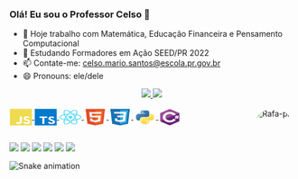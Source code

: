 ### Olá! Eu sou o Professor Celso 👋


- 🔭 Hoje trabalho com Matemática, Educação Financeira e Pensamento Computacional
- 🌱 Estudando Formadores em Ação SEED/PR 2022
- 📫 Contate-me: celso.mario.santos@escola.pr.gov.br
- 😄 Pronouns: ele/dele

<div align="center">
  <a href="https://github.com/CelsoColombo">
  <img height="180em" src="https://github-readme-stats.vercel.app/api?username=CelsoColombo&show_icons=true&theme=dracula&include_all_commits=true&count_private=true"/>
  <img height="180em" src="https://github-readme-stats.vercel.app/api/top-langs/?username=CelsoColombo&layout=compact&langs_count=7&theme=dracula"/>
</div>
<div style="display: inline_block"><br>
  <img align="center" alt="Rafa-Js" height="30" width="40" src="https://raw.githubusercontent.com/devicons/devicon/master/icons/javascript/javascript-plain.svg">
  <img align="center" alt="Rafa-Ts" height="30" width="40" src="https://raw.githubusercontent.com/devicons/devicon/master/icons/typescript/typescript-plain.svg">
  <img align="center" alt="Rafa-React" height="30" width="40" src="https://raw.githubusercontent.com/devicons/devicon/master/icons/react/react-original.svg">
  <img align="center" alt="Rafa-HTML" height="30" width="40" src="https://raw.githubusercontent.com/devicons/devicon/master/icons/html5/html5-original.svg">
  <img align="center" alt="Rafa-CSS" height="30" width="40" src="https://raw.githubusercontent.com/devicons/devicon/master/icons/css3/css3-original.svg">
  <img align="center" alt="Rafa-Python" height="30" width="40" src="https://raw.githubusercontent.com/devicons/devicon/master/icons/python/python-original.svg">
  <img align="center" alt="Rafa-Csharp" height="30" width="40" src="https://raw.githubusercontent.com/devicons/devicon/master/icons/csharp/csharp-original.svg">
  <img align="right" alt="Rafa-pic" height="150" style="border-radius:50px;" src="https://blogger.googleusercontent.com/img/b/R29vZ2xl/AVvXsEggoqugX2fHcOtZkzln525ocOcxqjmL-8UEbPgDZNAnza1xLzKlnGeCzvLeYMNxfhPizPQ72nBGYzZ1IKtjI8_XZhNtasOpyTQ_AIUFdv9SbdCyOYVUBYWbtCvnTDwQmRUq9fLYnU5y9DdoG-DHhDEPSDd-qJQeqsU9mfd_YRfwPgFc5tdEEIIaLqg2/w139-h209/WhatsApp%20Image%202021-03-17%20at%203.52.01%20PM.jpeg?width=676&height=676">
</div>


  ##
 
<div> 
  <a href="https://www.youtube.com" target="_blank"><img src="https://img.shields.io/badge/YouTube-FF0000?style=for-the-badge&logo=youtube&logoColor=white" target="_blank"></a>
  <a href="https://instagram.com" target="_blank"><img src="https://img.shields.io/badge/-Instagram-%23E4405F?style=for-the-badge&logo=instagram&logoColor=white" target="_blank"></a>
 	<a href="https://www.twitch.tv" target="_blank"><img src="https://img.shields.io/badge/Twitch-9146FF?style=for-the-badge&logo=twitch&logoColor=white" target="_blank"></a>
 <a href="https://discord.gg/error" target="_blank"><img src="https://img.shields.io/badge/Discord-7289DA?style=for-the-badge&logo=discord&logoColor=white" target="_blank"></a> 
  <a href = "mailto:celso.mario.santos@escola.pr.gov.br"><img src="https://img.shields.io/badge/-Gmail-%23333?style=for-the-badge&logo=gmail&logoColor=white" target="_blank"></a>
  <a href="https://www.linkedin.com" target="_blank"><img src="https://img.shields.io/badge/-LinkedIn-%230077B5?style=for-the-badge&logo=linkedin&logoColor=white" target="_blank"></a> 
 
  ![Snake animation](https://github.com/CelsoColombo/CelsoColombo/blob/output/github-contribution-grid-snake.svg)
 
</div>
